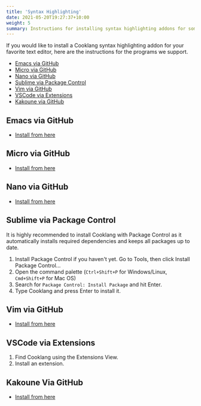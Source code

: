 ```yaml
---
title: 'Syntax Highlighting'
date: 2021-05-20T19:27:37+10:00
weight: 5
summary: Instructions for installing syntax highlighting addons for some of the most popular markdown text editors.
---
```


If you would like to install a Cooklang syntax highlighting addon for your favorite text editor, here are the instructions for the programs we support.

* [Emacs via GitHub](#emacs-via-github)
* [Micro via GitHub](#micro-via-github)
* [Nano via GitHub](#nano-via-github)
* [Sublime via Package Control](#sublime-via-package-control)
* [Vim via GitHub](#vim-via-github)
* [VSCode via Extensions](#vscode-via-extensions)
* [Kakoune via GitHub](#kakoune-via-github)

## Emacs via GitHub

* [Install from here](https://github.com/cooklang/cook-mode)

## Micro via GitHub

* [Install from here](https://github.com/nicholaswilde/cooklang-micro)

## Nano via GitHub

* [Install from here](https://github.com/le-jun/cooklang.nanorc)

## Sublime via Package Control

It is highly recommended to install Cooklang with Package Control as it automatically installs required dependencies and keeps all packages up to date.

1. Install Package Control if you haven't yet. Go to Tools, then click Install Package Control...
2. Open the command palette (`Ctrl+Shift+P` for Windows/Linux, `Cmd+Shift+P` for Mac OS)
3. Search for `Package Control: Install Package` and hit Enter.
4. Type Cooklang and press Enter to install it.

## Vim via GitHub

* [Install from here](https://github.com/luizribeiro/vim-cooklang)

## VSCode via Extensions

1. Find Cooklang using the Extensions View.
2. Install an extension.

## Kakoune Via GitHub

* [Install from here](https://github.com/cooklang/cooklang-kak)
